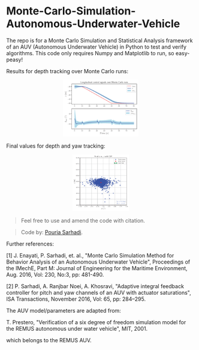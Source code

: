 # Monte-Carlo-Simulation-Autonomous-Underwater-Vehicle
The repo is for a Monte Carlo Simulation and Statistical Analysis framework of an AUV (Autonomous Underwater Vehicle) in Python to test and verify algorithms. This code only requires Numpy and Matplotlib to run, so easy-peasy!


Results for depth tracking over Monte Carlo runs:
<p align="center">
  <img src="images/MCS_z.png" alt="Figure 1" width="40%">
</p>

Final values for depth and yaw tracking:
<p align="center">
  <img src="images/MCS_CEP.png" alt="Figure 2" width="30%">
</p>

> Feel free to use and amend the code with citation.

> Code by: [Pouria Sarhadi](https://go.herts.ac.uk/pouria-sarhadi).

Further references:

[1]  J. Enayati, P. Sarhadi, et. al., "Monte Carlo Simulation Method for Behavior Analysis of an Autonomous Underwater Vehicle", Proceedings of the IMechE, Part M: Journal of Engineering for the Maritime Environment, Aug. 2016, Vol: 230, No:3, pp: 481-490. 

[2] P. Sarhadi, A. Ranjbar Noei, A. Khosravi, "Adaptive integral feedback controller for pitch and yaw channels of an AUV with actuator saturations", ISA Transactions, November 2016, Vol: 65, pp: 284–295.  

The AUV model/parameters are adapted from:

T. Prestero, "Verification of a six degree of freedom simulation model for the REMUS autonomous under water vehicle", MIT, 2001.

which belongs to the REMUS AUV.
